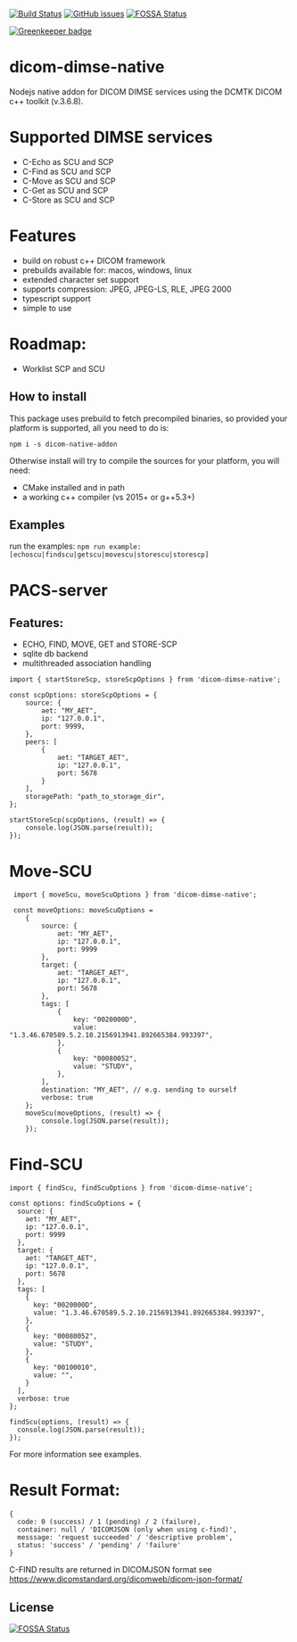 [![Build Status](https://travis-ci.com/knopkem/dicom-dimse-native.svg?branch=master)](https://travis-ci.com/knopkem/dicom-dimse-native)
[![GitHub issues](https://img.shields.io/github/issues/knopkem/dicom-dimse-native)](https://github.com/knopkem/dicom-dimse-native/issues) [![FOSSA Status](https://app.fossa.io/api/projects/git%2Bgithub.com%2Fknopkem%2Fdicom-dimse-native.svg?type=shield)](https://app.fossa.io/projects/git%2Bgithub.com%2Fknopkem%2Fdicom-dimse-native?ref=badge_shield)

[![Greenkeeper badge](https://badges.greenkeeper.io/knopkem/dicom-dimse-native.svg)](https://greenkeeper.io/)

# dicom-dimse-native
Nodejs native addon for DICOM DIMSE services using the DCMTK DICOM c++ toolkit (v.3.6.8).

# Supported DIMSE services
* C-Echo as SCU and SCP
* C-Find as SCU and SCP
* C-Move as SCU and SCP
* C-Get  as SCU and SCP
* C-Store as SCU and SCP

# Features
* build on robust c++ DICOM framework
* prebuilds available for: macos, windows, linux
* extended character set support
* supports compression: JPEG, JPEG-LS, RLE, JPEG 2000
* typescript support
* simple to use

# Roadmap:
* Worklist SCP and SCU

## How to install
This package uses prebuild to fetch precompiled binaries, so provided your platform is supported, all you need to do is:

```npm i -s dicom-native-addon```

Otherwise install will try to compile the sources for your platform, you will need:
* CMake installed and in path
* a working c++ compiler (vs 2015+ or g++5.3+)

## Examples

run the examples:
```npm run example:[echoscu|findscu|getscu|movescu|storescu|storescp]```

# PACS-server 

## Features:

* ECHO, FIND, MOVE, GET and STORE-SCP
* sqlite db backend
* multithreaded association handling


```
import { startStoreScp, storeScpOptions } from 'dicom-dimse-native';

const scpOptions: storeScpOptions = {
    source: {
        aet: "MY_AET",
        ip: "127.0.0.1",
        port: 9999,
    },
    peers: [
        {
            aet: "TARGET_AET",
            ip: "127.0.0.1",
            port: 5678
        }
    ],
    storagePath: "path_to_storage_dir",
};

startStoreScp(scpOptions, (result) => {
    console.log(JSON.parse(result));
});
```

# Move-SCU
```
 import { moveScu, moveScuOptions } from 'dicom-dimse-native';

 const moveOptions: moveScuOptions =
    {
        source: {
            aet: "MY_AET",
            ip: "127.0.0.1",
            port: 9999
        },
        target: {
            aet: "TARGET_AET",
            ip: "127.0.0.1",
            port: 5678
        },
        tags: [
            {
                key: "0020000D",
                value: "1.3.46.670589.5.2.10.2156913941.892665384.993397",
            },
            {
                key: "00080052",
                value: "STUDY",
            },
        ],
        destination: "MY_AET", // e.g. sending to ourself
        verbose: true
    };
    moveScu(moveOptions, (result) => {
        console.log(JSON.parse(result));
    });
```

# Find-SCU

```
import { findScu, findScuOptions } from 'dicom-dimse-native';

const options: findScuOptions = {
  source: {
    aet: "MY_AET",
    ip: "127.0.0.1",
    port: 9999
  },
  target: {
    aet: "TARGET_AET",
    ip: "127.0.0.1",
    port: 5678
  },
  tags: [
    {
      key: "0020000D",
      value: "1.3.46.670589.5.2.10.2156913941.892665384.993397",
    },
    {
      key: "00080052",
      value: "STUDY",
    },
    {
      key: "00100010",
      value: "",
    }
  ],
  verbose: true
};

findScu(options, (result) => {
  console.log(JSON.parse(result));
});
```

For more information see examples.

# Result Format:
```
{
  code: 0 (success) / 1 (pending) / 2 (failure),
  container: null / 'DICOMJSON (only when using c-find)',
  messsage: 'request succeeded' / 'descriptive problem',
  status: 'success' / 'pending' / 'failure'
}
```
C-FIND results are returned in DICOMJSON format see https://www.dicomstandard.org/dicomweb/dicom-json-format/


## License
[![FOSSA Status](https://app.fossa.io/api/projects/git%2Bgithub.com%2Fknopkem%2Fdicom-dimse-native.svg?type=large)](https://app.fossa.io/projects/git%2Bgithub.com%2Fknopkem%2Fdicom-dimse-native?ref=badge_large)

